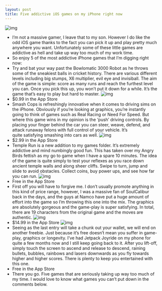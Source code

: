 ```yaml
---
layout: post
title: Five addictive iOS games on my iPhone right now
---
```

![img](http://media.idownloadblog.com/wp-content/uploads/2011/12/ios-games.jpg)
* I’m not a massive gamer, I leave that to my son. However I do like the odd iOS game thanks to the fact you can pick it up and play pretty much anywhere you want. Unfortunately some of these little games are addictive as hell and take up way too much of my work time.
* So enjoy 5 of the most addictive iPhone games that I’m digging right now:
* Try and bat your way past the Bowlomatic 3000 Robot as he throws some of the sneakiest balls in cricket history. There are various different levels including big stumps, X6 multiplier, evil eye and invisiball. The aim of the game is simple: score as many runs and reach the furthest level you can. Once you pick this up, you won’t put it down for a while. It’s the game that’s easy to play but hard to master.
![img](http://media.idownloadblog.com/wp-content/uploads/2012/02/stick-cricket.jpg)
* $0.99 in the App Store
* Smash Cops is refreshingly innovative when it comes to driving sims on the iPhone. Obviously if you’re looking at graphics, you’re instantly going to think of games such as Real Racing or Need For Speed. But where this game wins in my opinion is the ‘push’ driving controls. By placing your finger behind the car you can steer, weave, defend, and attack runaway felons with full control of your vehicle. It’s quite satisfying smashing into cars as well.
![img](http://media.idownloadblog.com/wp-content/uploads/2012/02/smash-cops.jpg)
* $2.99 in the App Store
* Temple Run is a new addition to my games folder. It’s extremely addictive and mind numbingly good fun. This has taken over my Angry Birds fettish as my go to game when I have a spare 10 minutes. The idea of the game is quite simply to test your reflexes as you race down ancient temple walls and along sheer cliffs. Swipe to turn, jump and slide to avoid obstacles. Collect coins, buy power ups, and see how far you can run.
![img](http://media.idownloadblog.com/wp-content/uploads/2012/02/temple-run.jpg)
* Free in the App Store
* First off you will have to forgive me. I don’t usually promote anything in this kind of price range, however, I was a massive fan of SoulCalibur back in the days, and the guys at Namco have put a huge amount of effort into the game so I’m throwing this one into the mix. The graphics are absolutely gorgeous and the game-play is super satisfying. In total, there are 19 characters from the original game and the moves are authentic.
![img](http://media.idownloadblog.com/wp-content/uploads/2012/02/soulcalibur.jpg)
* $14.99 in the App Store
![img](http://media.idownloadblog.com/wp-content/uploads/2012/02/jetpack-joyride.jpg)
* Seeing as the last entry will take a chunk out your wallet, we will end on another freebie. Just because it’s free doesn’t mean you suffer in game-play, graphics or longevity. I’ve had Jetpack Joyride on my phone for quite a few months now and I still keep going back to it. After you lift-off, simply touch the screen to ascend and release to descend, raining bullets, bubbles, rainbows and lasers downwards as you fly towards higher and higher scores. There is plenty to keep you entertained with this one.
* Free in the App Store
* There you go. Five games that are seriously taking up way too much of my time. I would love to know what games you can’t put down in the comments below.


